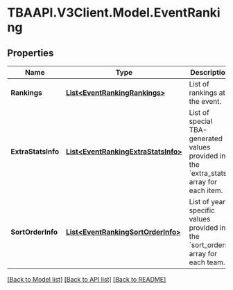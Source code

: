 # TBAAPI.V3Client.Model.EventRanking
## Properties

Name | Type | Description | Notes
------------ | ------------- | ------------- | -------------
**Rankings** | [**List&lt;EventRankingRankings&gt;**](EventRankingRankings.md) | List of rankings at the event. | 
**ExtraStatsInfo** | [**List&lt;EventRankingExtraStatsInfo&gt;**](EventRankingExtraStatsInfo.md) | List of special TBA-generated values provided in the &#x60;extra_stats&#x60; array for each item. | [optional] 
**SortOrderInfo** | [**List&lt;EventRankingSortOrderInfo&gt;**](EventRankingSortOrderInfo.md) | List of year-specific values provided in the &#x60;sort_orders&#x60; array for each team. | 

[[Back to Model list]](../README.md#documentation-for-models) [[Back to API list]](../README.md#documentation-for-api-endpoints) [[Back to README]](../README.md)

